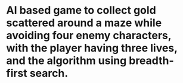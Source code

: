 # AI based game to collect gold scattered around a maze while avoiding four enemy characters, with the player having three lives, and the algorithm using breadth-first search.
